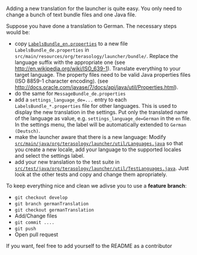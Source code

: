 Adding a new translation for the launcher is quite easy. You only need to change a bunch of text bundle files and one Java file.

Suppose you have done a translation to German. The necessary steps would be:
  * copy [`LabelsBundle_en.properties`](https://github.com/MovingBlocks/TerasologyLauncher/blob/develop/src/main/resources/org/terasology/launcher/bundle/LabelsBundle_en.properties) to a new file `LabelsBundle_de.properties` in ` src/main/resources/org/terasology/launcher/bundle/`. Replace the language suffix with the appropriate one (see http://en.wikipedia.org/wiki/ISO_639-1). Translate everything to your target language. The property files need to be valid Java properties files (ISO 8859-1 character encoding). (see http://docs.oracle.com/javase/7/docs/api/java/util/Properties.html).
  * do the same for `MessageBundle_de.properties`
  * add a `settings_language_de=...` entry to each `LabelsBundle_*.properties` file for other languages. This is used to display the new translation in the settings. Put only the translated name of the language as value, e.g. `settings_language_de=German` in the `en` file. In the settings menu, the label will be automatically extended to `German (Deutsch)`. 
  * make the launcher aware that there is a new language: Modify [`src/main/java/org/terasology/launcher/util/Languages.java`](https://github.com/MovingBlocks/TerasologyLauncher/blob/develop/src/main/java/org/terasology/launcher/util/Languages.java) so that you create a new locale, add your language to the supported locales and select the settings label. 
  * add your new translation to the test suite in [`src/test/java/org/terasology/launcher/util/TestLanguages.java`](https://github.com/MovingBlocks/TerasologyLauncher/blob/develop/src/test/java/org/terasology/launcher/util/TestLanguages.java). Just look at the other tests and copy and change them apropriately.

To keep everything nice and clean we adivse you to use a **feature branch**:
  * `git checkout develop`
  * `git branch germanTranslation`
  * `git checkout germanTranslation`
  * Add/Change files
  * `git commit ....`
  * `git push`
  * Open pull request

If you want, feel free to add yourself to the README as a contributor 